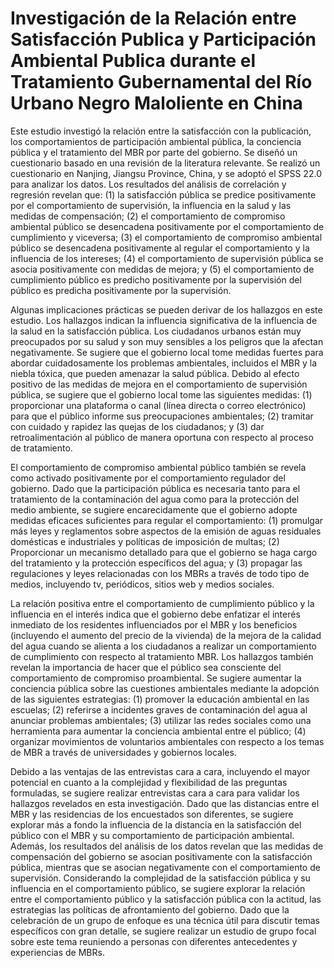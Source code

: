 # Investigación de la Relación entre Satisfacción Publica y Participación Ambiental Publica durante el Tratamiento Gubernamental del Río Urbano Negro Maloliente en China

Este estudio investigó la relación entre la satisfacción con la publicación, los comportamientos de participación ambiental pública, la conciencia pública y el tratamiento del MBR por parte del gobierno. Se diseñó un cuestionario basado en una revisión de la literatura relevante. Se realizó un cuestionario en Nanjing, Jiangsu Province, China, y se adoptó el SPSS 22.0 para analizar los datos. Los resultados del análisis de correlación y regresión revelan que: (1) la satisfacción pública se predice positivamente por el comportamiento de supervisión, la influencia en la salud y las medidas de compensación; (2) el comportamiento de compromiso ambiental público se desencadena positivamente por el comportamiento de cumplimiento y viceversa; (3) el comportamiento de compromiso ambiental público se desencadena positivamente al regular el comportamiento y la influencia de los intereses; (4) el comportamiento de supervisión pública se asocia positivamente con medidas de mejora; y (5) el comportamiento de cumplimiento público es predicho positivamente por la supervisión del público es predicha positivamente por la supervisión.

Algunas implicaciones prácticas se pueden derivar de los hallazgos en este estudio. Los hallazgos indican la influencia significativa de la influencia de la salud en la satisfacción pública. Los ciudadanos urbanos están muy preocupados por su salud y son muy sensibles a los peligros que la afectan negativamente. Se sugiere que el gobierno local tome medidas fuertes para abordar cuidadosamente los problemas ambientales, incluidos el MBR y la niebla tóxica, que pueden amenazar la salud pública. Debido al efecto positivo de las medidas de mejora en el comportamiento de supervisión pública, se sugiere que el gobierno local tome las siguientes medidas: (1) proporcionar una plataforma o canal (línea directa o correo electrónico) para que el público informe sus preocupaciones ambientales; (2) tramitar con cuidado y rapidez las quejas de los ciudadanos; y (3) dar retroalimentación al público de manera oportuna con respecto al proceso de tratamiento.

El comportamiento de compromiso ambiental público también se revela como activado positivamente por el comportamiento regulador del gobierno. Dado que la participación pública es necesaria tanto para el tratamiento de la contaminación del agua como para la protección del medio ambiente, se sugiere encarecidamente que el gobierno adopte medidas eficaces suficientes para regular el comportamiento: (1) promulgar más leyes y reglamentos sobre aspectos de la emisión de aguas residuales domésticas e industriales y políticas de imposición de multas; (2) Proporcionar un mecanismo detallado para que el gobierno se haga cargo del tratamiento y la protección específicos del agua; y (3) propagar las regulaciones y leyes relacionadas con los MBRs a través de todo tipo de medios, incluyendo tv, periódicos, sitios web y medios sociales.

La relación positiva entre el comportamiento de cumplimiento público y la influencia en el interés indica que el gobierno debe enfatizar el interés inmediato de los residentes influenciados por el MBR y los beneficios (incluyendo el aumento del precio de la vivienda) de la mejora de la calidad del agua cuando se alienta a los ciudadanos a realizar un comportamiento de cumplimiento con respecto al tratamiento MBR. Los hallazgos también revelan la importancia de hacer que el público sea consciente del comportamiento de compromiso proambiental. Se sugiere aumentar la conciencia pública sobre las cuestiones ambientales mediante la adopción de las siguientes estrategias: (1) promover la educación ambiental en las escuelas; (2) referirse a incidentes graves de contaminación del agua al anunciar problemas ambientales; (3) utilizar las redes sociales como una herramienta para aumentar la conciencia ambiental entre el público; (4) organizar movimientos de voluntarios ambientales con respecto a los temas de MBR a través de universidades y gobiernos locales.

Debido a las ventajas de las entrevistas cara a cara, incluyendo el mayor potencial en cuanto a la complejidad y flexibilidad de las preguntas formuladas, se sugiere realizar entrevistas cara a cara para validar los hallazgos revelados en esta investigación. Dado que las distancias entre el MBR y las residencias de los encuestados son diferentes, se sugiere explorar más a fondo la influencia de la distancia en la satisfacción del público con el MBR y su comportamiento de participación ambiental. Además, los resultados del análisis de los datos revelan que las medidas de compensación del gobierno se asocian positivamente con la satisfacción pública, mientras que se asocian negativamente con el comportamiento de supervisión. Considerando la complejidad de la satisfacción pública y su influencia en el comportamiento público, se sugiere explorar la relación entre el comportamiento público y la satisfacción pública con la actitud, las estrategias  las políticas de afrontamiento del gobierno. Dado que la celebración de un grupo de enfoque es una técnica útil para discutir temas específicos con gran detalle, se sugiere realizar un estudio de grupo focal sobre este tema reuniendo a personas con diferentes antecedentes y experiencias de MBRs.
